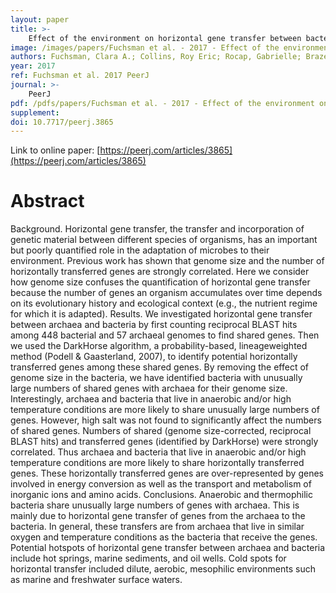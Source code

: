 ```yaml
---
layout: paper
title: >-
    Effect of the environment on horizontal gene transfer between bacteria and archaea
image: /images/papers/Fuchsman et al. - 2017 - Effect of the environment on horizontal gene trans.png
authors: Fuchsman, Clara A.; Collins, Roy Eric; Rocap, Gabrielle; Brazelton, William J.
year: 2017
ref: Fuchsman et al. 2017 PeerJ
journal: >-
    PeerJ
pdf: /pdfs/papers/Fuchsman et al. - 2017 - Effect of the environment on horizontal gene trans.pdf
supplement: 
doi: 10.7717/peerj.3865
---
```


Link to online paper: [https://peerj.com/articles/3865](https://peerj.com/articles/3865)

# Abstract

Background. Horizontal gene transfer, the transfer and incorporation of genetic material between different species of organisms, has an important but poorly quantified role in the adaptation of microbes to their environment. Previous work has shown that genome size and the number of horizontally transferred genes are strongly correlated. Here we consider how genome size confuses the quantification of horizontal gene transfer because the number of genes an organism accumulates over time depends on its evolutionary history and ecological context (e.g., the nutrient regime for which it is adapted). Results. We investigated horizontal gene transfer between archaea and bacteria by first counting reciprocal BLAST hits among 448 bacterial and 57 archaeal genomes to find shared genes. Then we used the DarkHorse algorithm, a probability-based, lineageweighted method (Podell & Gaasterland, 2007), to identify potential horizontally transferred genes among these shared genes. By removing the effect of genome size in the bacteria, we have identified bacteria with unusually large numbers of shared genes with archaea for their genome size. Interestingly, archaea and bacteria that live in anaerobic and/or high temperature conditions are more likely to share unusually large numbers of genes. However, high salt was not found to significantly affect the numbers of shared genes. Numbers of shared (genome size-corrected, reciprocal BLAST hits) and transferred genes (identified by DarkHorse) were strongly correlated. Thus archaea and bacteria that live in anaerobic and/or high temperature conditions are more likely to share horizontally transferred genes. These horizontally transferred genes are over-represented by genes involved in energy conversion as well as the transport and metabolism of inorganic ions and amino acids. Conclusions. Anaerobic and thermophilic bacteria share unusually large numbers of genes with archaea. This is mainly due to horizontal gene transfer of genes from the archaea to the bacteria. In general, these transfers are from archaea that live in similar oxygen and temperature conditions as the bacteria that receive the genes. Potential hotspots of horizontal gene transfer between archaea and bacteria include hot springs, marine sediments, and oil wells. Cold spots for horizontal transfer included dilute, aerobic, mesophilic environments such as marine and freshwater surface waters.

